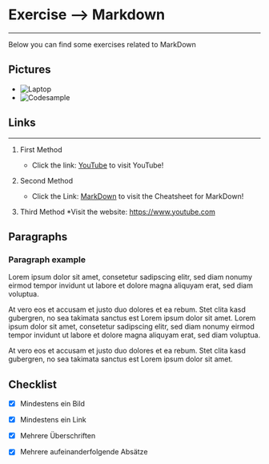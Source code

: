 # Exercise --> Markdown 
---
Below you can find some exercises related to MarkDown
## Pictures
* ![Laptop](https://png.pngtree.com/png-vector/20220819/ourmid/pngtree-person-programmer-working-on-pc-laptop-with-program-code-on-screen-png-image_6037599.png)
* ![Codesample](https://www.flupe.com/code/code-screenshot.png)

## Links
---
1. First Method
    * Click the link: [YouTube](https://www.youtube.com)  to visit YouTube! 

2. Second Method
    * Click the Link: [MarkDown] to visit the Cheatsheet for MarkDown!
     
[MarkDown]: https://www.markdownguide.org/cheat-sheet/

3. Third Method
    *Visit the website: <https://www.youtube.com>

## Paragraphs

### Paragraph example
Lorem ipsum dolor sit amet, consetetur sadipscing elitr, sed diam nonumy eirmod tempor invidunt ut labore et dolore magna aliquyam erat, sed diam voluptua. 

At vero eos et accusam et justo duo dolores et ea rebum. Stet clita kasd gubergren, no sea takimata sanctus est Lorem ipsum dolor sit amet. Lorem ipsum dolor sit amet, consetetur sadipscing elitr, sed diam nonumy eirmod tempor invidunt ut labore et dolore magna aliquyam erat, sed diam voluptua. 

At vero eos et accusam et justo duo dolores et ea rebum. Stet clita kasd gubergren, no sea takimata sanctus est Lorem ipsum dolor sit amet.


## Checklist
    
- [X] Mindestens ein Bild
- [X] Mindestens ein Link
- [X] Mehrere Überschriften
- [X] Mehrere aufeinanderfolgende Absätze




